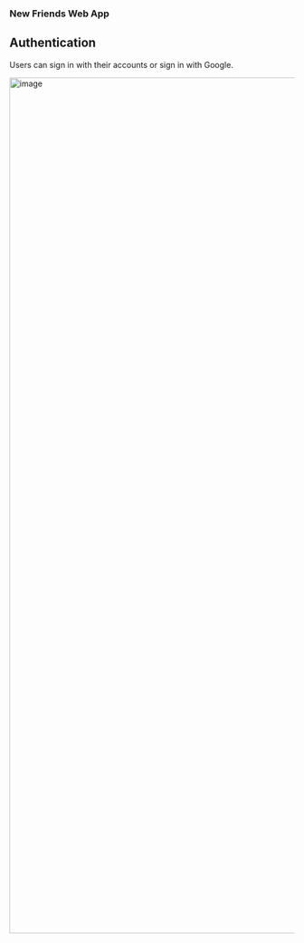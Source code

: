 ### New Friends Web App

## Authentication

Users can sign in with their accounts or sign in with Google.

<img width="1510" alt="image" src="https://user-images.githubusercontent.com/59670286/208025535-345ae762-dfad-4688-9bad-b604494c3d6e.png">

